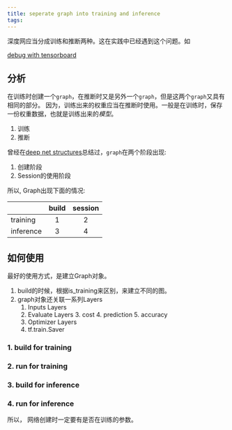 ```yaml
---
title: seperate graph into training and inference
tags:
---
```


深度网应当分成训练和推断两种。这在实践中已经遇到这个问题。如

[debug with tensorboard](https://kingease.github.io/2017/06/05/debug-with-tensorboard/)


## 分析
在训练时创建一个`graph`，在推断时又是另外一个`graph`，但是这两个`graph`又具有相同的部分。
因为，训练出来的权重应当在推断时使用。一般是在训练时，保存一份权重数据，也就是训练出来的*模型*。
1. 训练
2. 推断

曾经在[deep net structures](https://kingease.github.io/2017/05/24/deep-net-structures/)总结过，`graph`在两个阶段出现:
1. 创建阶段
2. Session的使用阶段

所以, Graph出现下面的情况:

|           | build | session |
|-----------|:-----:|:-------:|
| training  |   1   |    2    |
| inference |   3   |    4    |




## 如何使用

最好的使用方式，是建立Graph对象。
1. build的时候，根据is_training来区别，来建立不同的图。
2. graph对象还关联一系列Layers
    1. Inputs Layers
    2. Evaluate Layers
        3. cost
        4. prediction
        5. accuracy 
    3. Optimizer Layers
    4. tf.train.Saver

### 1. build for training

### 2. run for training

### 3. build for inference

### 4. run for inference

所以， 
网络创建时一定要有是否在训练的参数。
